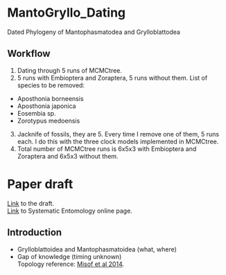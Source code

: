 # MantoGryllo_Dating
Dated Phylogeny of Mantophasmatodea and Grylloblattodea
## Workflow
1) Dating through 5 runs of MCMCtree.
2) 5 runs with Embioptera and Zoraptera, 5 runs without them. List of species to be removed:
  - Aposthonia borneensis
  - Aposthonia japonica
  - Eosembia sp.
  - Zorotypus medoensis
3) Jacknife of fossils, they are 5. Every time I remove one of them, 5 runs each. I do this with the three clock models implemented in MCMCtree.
4) Total number of MCMCtree runs is 6x5x3 with Embioptera and Zoraptera and 6x5x3 without them.
# Paper draft
[Link](https://docs.google.com/document/d/1J3gq3wQtmarodkV0guRLSztjU48_idVBuGVGOqmFKoQ/edit?hl=it&pli=1#heading=h.kyh1jjl3h2e2) to the draft.  
[Link](https://resjournals.onlinelibrary.wiley.com/journal/13653113) to Systematic Entomology online page.
## Introduction
- Grylloblattoidea and Mantophasmatoidea (what, where)
- Gap of knowledge (timing unknown)  
Topology reference: [Misof et al 2014](https://www.researchgate.net/profile/Guillem-Ylla/publication/322698687/figure/fig1/AS:614339941761024@1523481464078/Phylogenetic-tree-of-insects-modified-from-Misof-et-al-2014-The-Blattodea-branch.png).
